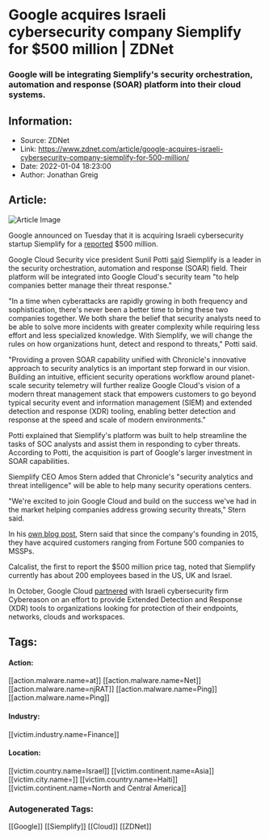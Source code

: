 # Google acquires Israeli cybersecurity company Siemplify for $500 million | ZDNet
### Google will be integrating Siemplify's security orchestration, automation and response (SOAR) platform into their cloud systems.

## Information:
+ Source: ZDNet
+ Link: https://www.zdnet.com/article/google-acquires-israeli-cybersecurity-company-siemplify-for-500-million/
+ Date: 2022-01-04 18:23:00
+ Author: Jonathan Greig


## Article:
![Article Image](https://www.zdnet.com/a/img/resize/5d7b1149556f41fd034c915e3c8c269527c491b0/2021/11/03/d65649b1-fb33-483c-aae1-3d33a843a3e7/google-cloud.jpg?width=770&height=578&fit=crop&auto=webp)

Google announced on Tuesday that it is acquiring Israeli cybersecurity startup Siemplify for a [reported](https://www.calcalistech.com/ctech/articles/0,7340,L-3926412,00.html?mid=1#cid=119432) $500 million. 


Google Cloud Security vice president Sunil Potti [said](https://cloud.google.com/blog/products/identity-security/raising-the-bar-in-security-operations) Siemplify is a leader in the security orchestration, automation and response (SOAR) field. Their platform will be integrated into Google Cloud's security team "to help companies better manage their threat response."

"In a time when cyberattacks are rapidly growing in both frequency and sophistication, there's never been a better time to bring these two companies together. We both share the belief that security analysts need to be able to solve more incidents with greater complexity while requiring less effort and less specialized knowledge. With Siemplify, we will change the rules on how organizations hunt, detect and respond to threats," Potti said. 

"Providing a proven SOAR capability unified with Chronicle's innovative approach to security analytics is an important step forward in our vision. Building an intuitive, efficient security operations workflow around planet-scale security telemetry will further realize Google Cloud's vision of a modern threat management stack that empowers customers to go beyond typical security event and information management (SIEM) and extended detection and response (XDR) tooling, enabling better detection and response at the speed and scale of modern environments."

Potti explained that Siemplify's platform was built to help streamline the tasks of SOC analysts and assist them in responding to cyber threats. According to Potti, the acquisition is part of Google's larger investment in SOAR capabilities.

Siemplify CEO Amos Stern added that Chronicle's "security analytics and threat intelligence" will be able to help many security operations centers.

"We're excited to join Google Cloud and build on the success we've had in the market helping companies address growing security threats," Stern said.






In his [own blog post](https://www.siemplify.co/blog/siemplify-is-joining-forces-with-google/), Stern said that since the company's founding in 2015, they have acquired customers ranging from Fortune 500 companies to MSSPs. 

Calcalist, the first to report the $500 million price tag, noted that Siemplify currently has about 200 employees based in the US, UK and Israel. 

In October, Google Cloud [partnered](https://www.zdnet.com/article/google-cloud-joins-forces-with-cybereason-for-xdr-platform/) with Israeli cybersecurity firm Cybereason on an effort to provide Extended Detection and Response (XDR) tools to organizations looking for protection of their endpoints, networks, clouds and workspaces. 





## Tags:

#### Action:
[[action.malware.name=at]] [[action.malware.name=Net]] [[action.malware.name=njRAT]] [[action.malware.name=Ping]] [[action.malware.name=Ping]]

#### Industry:
[[victim.industry.name=Finance]]

#### Location:
[[victim.country.name=Israel]] [[victim.continent.name=Asia]] [[victim.city.name=]] [[victim.country.name=Haiti]] [[victim.continent.name=North and Central America]]

### Autogenerated Tags:
[[Google]] [[Siemplify]] [[Cloud]] [[ZDNet]]

